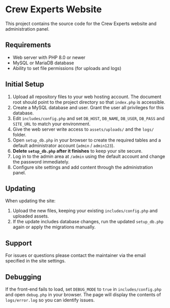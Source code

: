 # Crew Experts Website

This project contains the source code for the Crew Experts website and administration panel.

## Requirements

- Web server with PHP 8.0 or newer
- MySQL or MariaDB database
- Ability to set file permissions (for uploads and logs)

## Initial Setup

1. Upload all repository files to your web hosting account. The document root should point to the project directory so that `index.php` is accessible.
2. Create a MySQL database and user. Grant the user all privileges for this database.
3. Edit `includes/config.php` and set `DB_HOST`, `DB_NAME`, `DB_USER`, `DB_PASS` and `SITE_URL` to match your environment.
4. Give the web server write access to `assets/uploads/` and the `logs/` folder.
5. Open `setup_db.php` in your browser to create the required tables and a default administrator account (`admin` / `admin123`).
6. **Delete `setup_db.php` after it finishes** to keep your site secure.
7. Log in to the admin area at `/admin` using the default account and change the password immediately.
8. Configure site settings and add content through the administration panel.

## Updating

When updating the site:

1. Upload the new files, keeping your existing `includes/config.php` and uploaded assets.
2. If the update includes database changes, run the updated `setup_db.php` again or apply the migrations manually.

## Support

For issues or questions please contact the maintainer via the email specified in the site settings.

## Debugging

If the front-end fails to load, set `DEBUG_MODE` to `true` in `includes/config.php` and open `debug.php` in your browser. The page will display the contents of `logs/error.log` so you can identify issues.
